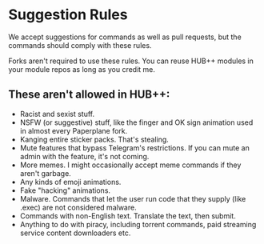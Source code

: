 # Suggestion Rules

We accept suggestions for commands as well as pull requests, but the commands should comply with these rules.

Forks aren't required to use these rules. You can reuse HUB++ modules in your module repos as long as you credit me.

## These aren't allowed in HUB++:

- Racist and sexist stuff.
- NSFW (or suggestive) stuff, like the finger and OK sign animation used in almost every Paperplane fork.
- Kanging entire sticker packs. That's stealing.
- Mute features that bypass Telegram's restrictions. If you can mute an admin with the feature, it's not coming.
- More memes. I might occasionally accept meme commands if they aren't garbage.
- Any kinds of emoji animations.
- Fake "hacking" animations.
- Malware. Commands that let the user run code that they supply (like .exec) are not considered malware.
- Commands with non-English text. Translate the text, then submit.
- Anything to do with piracy, including torrent commands, paid streaming service content downloaders etc.
